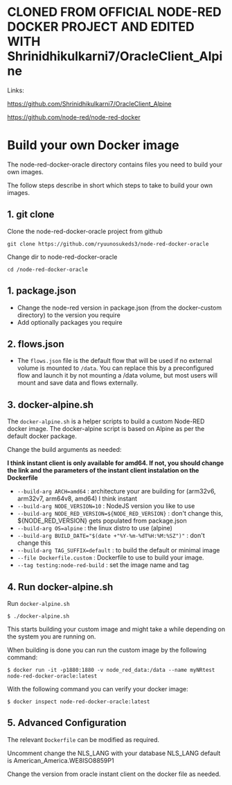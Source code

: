 # CLONED FROM OFFICIAL NODE-RED DOCKER PROJECT AND EDITED WITH Shrinidhikulkarni7/OracleClient_Alpine

Links:

https://github.com/Shrinidhikulkarni7/OracleClient_Alpine

https://github.com/node-red/node-red-docker

# Build your own Docker image

The node-red-docker-oracle directory contains files you need to build your own images.

The follow steps describe in short which steps to take to build your own images.

## 1. git clone

Clone the node-red-docker-oracle project from github
```shell script
git clone https://github.com/ryuunosukeds3/node-red-docker-oracle
```

Change dir to node-red-docker-oracle
```shell script
cd /node-red-docker-oracle
```

## 1. **package.json**

   - Change the node-red version in package.json (from the docker-custom directory) to the version you require
   - Add optionally packages you require

## 2. **flows.json**

   - The `flows.json` file is the default flow that will be used if no external volume is mounted to `/data`. You can replace this by a preconfigured flow and launch it by not mounting a /data volume, but most users will mount and save data and flows externally.

## 3. **docker-alpine.sh**

The `docker-alpine.sh` is a helper scripts to build a custom Node-RED docker image. The docker-alpine script is based on Alpine as per the default docker package.

Change the build arguments as needed:


   **I think instant client is only available for amd64. If not, you should change the link and the parameters of the instant client instalation on the Dockerfile**
   

   - `--build-arg ARCH=amd64` : architecture your are building for (arm32v6, arm32v7, arm64v8, amd64) I think instant
   - `--build-arg NODE_VERSION=10` : NodeJS version you like to use
   - `--build-arg NODE_RED_VERSION=${NODE_RED_VERSION}` : don't change this, ${NODE_RED_VERSION} gets populated from package.json
   - `--build-arg OS=alpine` : the linux distro to use (alpine)
   - `--build-arg BUILD_DATE="$(date +"%Y-%m-%dT%H:%M:%SZ")"` : don't change this
   - `--build-arg TAG_SUFFIX=default` : to build the default or minimal image
   - `--file Dockerfile.custom` : Dockerfile to use to build your image.
   - `--tag testing:node-red-build` : set the image name and tag

## 4. **Run docker-alpine.sh**

Run `docker-alpine.sh`

```shell script
$ ./docker-alpine.sh
```

This starts building your custom image and might take a while depending on the system you are running on.

When building is done you can run the custom image by the following command:

```shell script
$ docker run -it -p1880:1880 -v node_red_data:/data --name myNRtest node-red-docker-oracle:latest
```

With the following command you can verify your docker image:

```shell script
$ docker inspect node-red-docker-oracle:latest
```

## 5. **Advanced Configuration**

The relevant `Dockerfile` can be modified as required.

Uncomment change the NLS_LANG with your database NLS_LANG default is American_America.WE8ISO8859P1

Change the version from oracle instant client on the docker file as needed.
